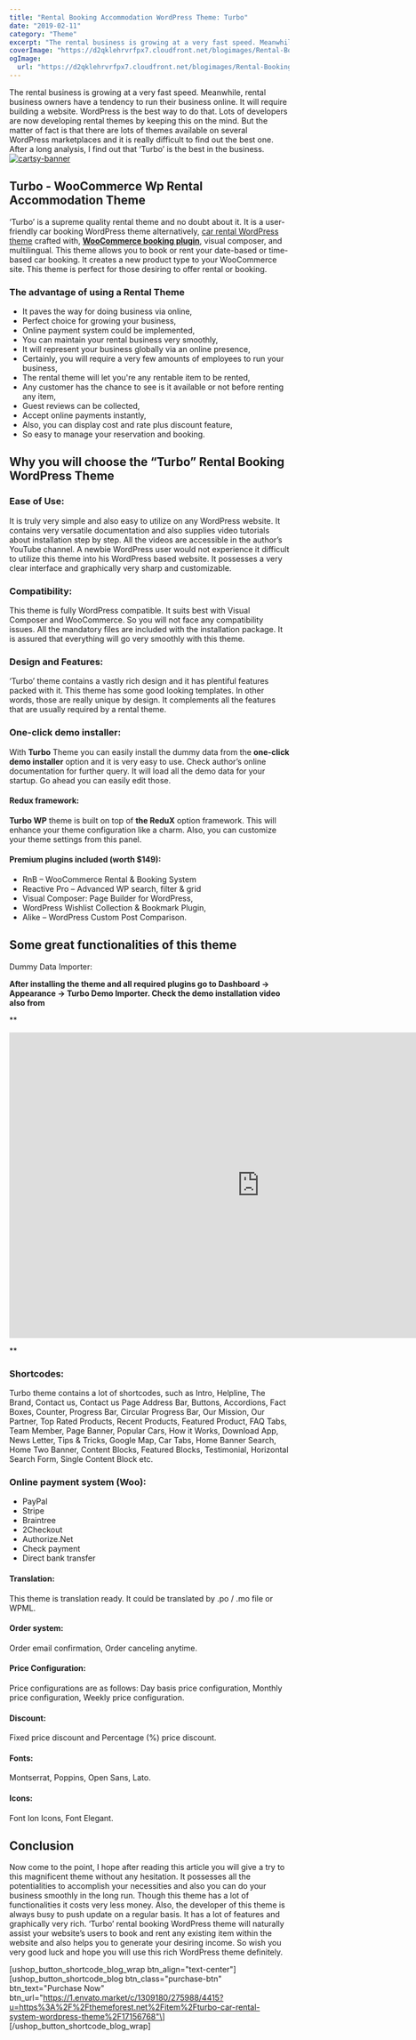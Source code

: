 ```yaml
---
title: "Rental Booking Accommodation WordPress Theme: Turbo"
date: "2019-02-11"
category: "Theme"
excerpt: "The rental business is growing at a very fast speed. Meanwhile, rental business owners have a tendency to run their business online. It will require building a website. WordPress is the best way to do that. Lots of developers are now developing rental themes by keeping this on the mind. But the matter of fact"
coverImage: "https://d2qklehrvrfpx7.cloudfront.net/blogimages/Rental-Booking-Accommodation-WordPress-Theme-Turbo.png"
ogImage:
  url: "https://d2qklehrvrfpx7.cloudfront.net/blogimages/Rental-Booking-Accommodation-WordPress-Theme-Turbo.png"
---
```


The rental business is growing at a very fast speed. Meanwhile, rental business owners have a tendency to run their business online. It will require building a website. WordPress is the best way to do that. Lots of developers are now developing rental themes by keeping this on the mind. But the matter of fact is that there are lots of themes available on several WordPress marketplaces and it is really difficult to find out the best one. After a long analysis, I find out that ‘Turbo’ is the best in the business.
[![cartsy-banner](https://d2qklehrvrfpx7.cloudfront.net/blogimages/cartsy-banner.jpg)](https://bit.ly/cartsyTheme)

## **Turbo - WooCommerce Wp Rental Accommodation Theme**

‘Turbo’ is a supreme quality rental theme and no doubt about it. It is a user-friendly car booking WordPress theme alternatively, [car rental WordPress theme](https://redq.io/blog/car-rental-wordpress-themes/) crafted with, [**WooCommerce booking plugin**](https://redq.io/blog/woocommerce-booking-plugin/), visual composer, and multilingual. This theme allows you to book or rent your date-based or time-based car booking. It creates a new product type to your WooCommerce site. This theme is perfect for those desiring to offer rental or booking.

### **The advantage of using a Rental Theme**

- It paves the way for doing business via online,
- Perfect choice for growing your business,
- Online payment system could be implemented,
- You can maintain your rental business very smoothly,
- It will represent your business globally via an online presence,
- Certainly, you will require a very few amounts of employees to run your business,
- The rental theme will let you're any rentable item to be rented,
- Any customer has the chance to see is it available or not before renting any item,
- Guest reviews can be collected,
- Accept online payments instantly,
- Also, you can display cost and rate plus discount feature,
- So easy to manage your reservation and booking.

## **Why you will choose the “Turbo” Rental Booking WordPress Theme**

### **Ease of Use:**

It is truly very simple and also easy to utilize on any WordPress website. It contains very versatile documentation and also supplies video tutorials about installation step by step. All the videos are accessible in the author’s YouTube channel. A newbie WordPress user would not experience it difficult to utilize this theme into his WordPress based website. It possesses a very clear interface and graphically very sharp and customizable.

### **Compatibility:**

This theme is fully WordPress compatible. It suits best with Visual Composer and WooCommerce. So you will not face any compatibility issues. All the mandatory files are included with the installation package. It is assured that everything will go very smoothly with this theme.

### **Design and Features:**

‘Turbo’ theme contains a vastly rich design and it has plentiful features packed with it. This theme has some good looking templates. In other words, those are really unique by design. It complements all the features that are usually required by a rental theme.

### **One-click demo installer:**

With **Turbo** Theme you can easily install the dummy data from the **one-click demo installer** option and it is very easy to use. Check author’s online documentation for further query. It will load all the demo data for your startup. Go ahead you can easily edit those.

#### Redux **framework:**

**Turbo WP** theme is built on top of **the ReduX** option framework. This will enhance your theme configuration like a charm. Also, you can customize your theme settings from this panel.

#### **Premium plugins included (worth \$149):**

- RnB – WooCommerce Rental & Booking System
- Reactive Pro – Advanced WP search, filter & grid
- Visual Composer: Page Builder for WordPress,
- WordPress Wishlist Collection & Bookmark Plugin,
- Alike – WordPress Custom Post Comparison.

## **Some great functionalities of this theme**

Dummy Data Importer:

**After installing the theme and all required plugins go to Dashboard -> Appearance -> Turbo Demo Importer. Check the demo installation video also from**

\*\*

<iframe src="https://www.youtube.com/embed/zMGnocnIGos" width="900" height="550" frameborder="0" allowfullscreen="allowfullscreen"></iframe>

\*\*

### **Shortcodes:**

Turbo theme contains a lot of shortcodes, such as Intro, Helpline, The Brand, Contact us, Contact us Page Address Bar, Buttons, Accordions, Fact Boxes, Counter, Progress Bar, Circular Progress Bar, Our Mission, Our Partner, Top Rated Products, Recent Products, Featured Product, FAQ Tabs, Team Member, Page Banner, Popular Cars, How it Works, Download App, News Letter, Tips & Tricks, Google Map, Car Tabs, Home Banner Search, Home Two Banner, Content Blocks, Featured Blocks, Testimonial, Horizontal Search Form, Single Content Block etc.

### **Online payment system (Woo):**

- PayPal
- Stripe
- Braintree
- 2Checkout
- Authorize.Net
- Check payment
- Direct bank transfer

#### **Translation:**

This theme is translation ready. It could be translated by .po / .mo file or WPML.

#### **Order system:**

Order email confirmation, Order canceling anytime.

#### **Price Configuration:**

Price configurations are as follows: Day basis price configuration, Monthly price configuration, Weekly price configuration.

#### **Discount:**

Fixed price discount and Percentage (%) price discount.

#### **Fonts:**

Montserrat, Poppins, Open Sans, Lato.

#### **Icons:**

Font Ion Icons, Font Elegant.

## **Conclusion**

Now come to the point, I hope after reading this article you will give a try to this magnificent theme without any hesitation. It possesses all the potentialities to accomplish your necessities and also you can do your business smoothly in the long run. Though this theme has a lot of functionalities it costs very less money. Also, the developer of this theme is always busy to push update on a regular basis. It has a lot of features and graphically very rich. ‘Turbo’ rental booking WordPress theme will naturally assist your website’s users to book and rent any existing item within the website and also helps you to generate your desiring income. So wish you very good luck and hope you will use this rich WordPress theme definitely.

\[ushop_button_shortcode_blog_wrap btn_align="text-center"\] \[ushop_button_shortcode_blog btn_class="purchase-btn" btn_text="Purchase Now" btn_url="https://1.envato.market/c/1309180/275988/4415?u=https%3A%2F%2Fthemeforest.net%2Fitem%2Fturbo-car-rental-system-wordpress-theme%2F17156768"\] \[/ushop_button_shortcode_blog_wrap\]
